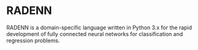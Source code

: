 # RADENN
RADENN is a domain-specific language written in Python 3.x for the rapid development of fully connected neural networks for classification and regression problems.
